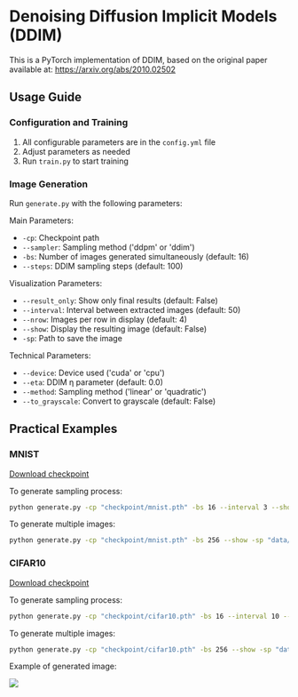 # Denoising Diffusion Implicit Models (DDIM)

This is a PyTorch implementation of DDIM, based on the original paper available at: https://arxiv.org/abs/2010.02502

## Usage Guide

### Configuration and Training
1. All configurable parameters are in the `config.yml` file
2. Adjust parameters as needed
3. Run `train.py` to start training

### Image Generation
Run `generate.py` with the following parameters:

Main Parameters:
- `-cp`: Checkpoint path
- `--sampler`: Sampling method ('ddpm' or 'ddim')
- `-bs`: Number of images generated simultaneously (default: 16)
- `--steps`: DDIM sampling steps (default: 100)

Visualization Parameters:
- `--result_only`: Show only final results (default: False)
- `--interval`: Interval between extracted images (default: 50)
- `--nrow`: Images per row in display (default: 4)
- `--show`: Display the resulting image (default: False)
- `-sp`: Path to save the image

Technical Parameters:
- `--device`: Device used ('cuda' or 'cpu')
- `--eta`: DDIM η parameter (default: 0.0)
- `--method`: Sampling method ('linear' or 'quadratic')
- `--to_grayscale`: Convert to grayscale (default: False)

## Practical Examples

### MNIST
[Download checkpoint](https://drive.google.com/file/d/1gwhczBWOjUtw4Fz_y2PidyKnrUsMSN8t/view?usp=drive_link)

To generate sampling process:
```bash
python generate.py -cp "checkpoint/mnist.pth" -bs 16 --interval 3 --show -sp "data/result/mnist_sampler.png" --sampler "ddim" --steps 50
```

To generate multiple images:
```bash
python generate.py -cp "checkpoint/mnist.pth" -bs 256 --show -sp "data/result/mnist_result.png" --nrow 16 --result_only --sampler "ddim" --steps 50
```

### CIFAR10
[Download checkpoint](https://drive.google.com/file/d/1GRVfLSfjGtEPJzxg52k4wj4w2TKk-utO/view?usp=drive_link)

To generate sampling process:
```bash
python generate.py -cp "checkpoint/cifar10.pth" -bs 16 --interval 10 --show -sp "data/result/cifar10_sampler.png" --sampler "ddim" --steps 200 --method "quadratic"
```

To generate multiple images:
```bash
python generate.py -cp "checkpoint/cifar10.pth" -bs 256 --show -sp "data/result/cifar10_result.png" --nrow 16 --result_only --sampler "ddim" --steps 200 --method "quadratic"
```

Example of generated image:

![](data/result/cifar10_result.png)